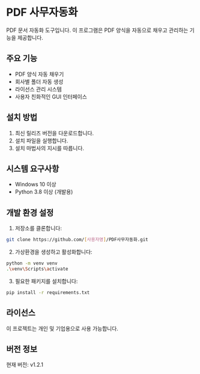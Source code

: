 # PDF 사무자동화

PDF 문서 자동화 도구입니다. 이 프로그램은 PDF 양식을 자동으로 채우고 관리하는 기능을 제공합니다.

## 주요 기능

- PDF 양식 자동 채우기
- 회사별 폴더 자동 생성
- 라이선스 관리 시스템
- 사용자 친화적인 GUI 인터페이스

## 설치 방법

1. 최신 릴리즈 버전을 다운로드합니다.
2. 설치 파일을 실행합니다.
3. 설치 마법사의 지시를 따릅니다.

## 시스템 요구사항

- Windows 10 이상
- Python 3.8 이상 (개발용)

## 개발 환경 설정

1. 저장소를 클론합니다:
```bash
git clone https://github.com/[사용자명]/PDF사무자동화.git
```

2. 가상환경을 생성하고 활성화합니다:
```bash
python -m venv venv
.\venv\Scripts\activate
```

3. 필요한 패키지를 설치합니다:
```bash
pip install -r requirements.txt
```

## 라이선스

이 프로젝트는 개인 및 기업용으로 사용 가능합니다.

## 버전 정보

현재 버전: v1.2.1 